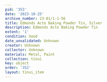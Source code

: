 ```yaml
---
pid: '353'
date: '2023-10-25'
archive_number: 23-01/1-1-56
title: Edmonds Acto Baking Powder Tin, Silver
description: Edmonds Acto Baking Powder Tin
extent: '1'
condition: Good
date_unvalidated: Unknown
creator: Unknown
collector: Unknown
materials: Metal, Paint
collection: tinui
key: object
order: '352'
layout: tinui_item
---
```

